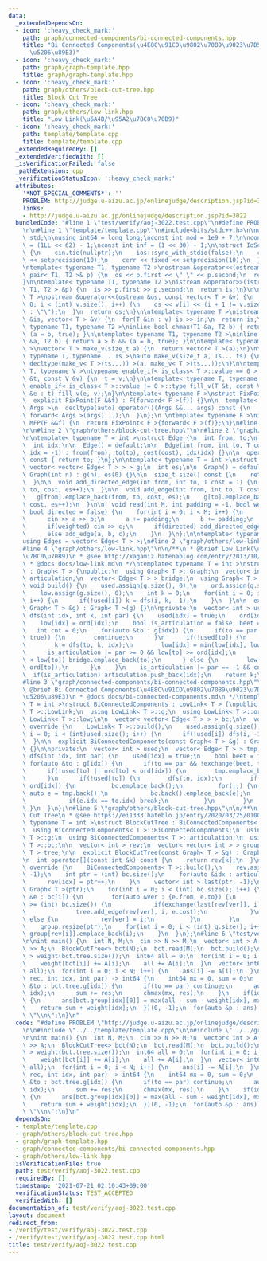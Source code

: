 ```yaml
---
data:
  _extendedDependsOn:
  - icon: ':heavy_check_mark:'
    path: graph/connected-components/bi-connected-components.hpp
    title: "Bi Connected Components(\u4E8C\u91CD\u9802\u70B9\u9023\u7D50\u6210\u5206\
      \u5206\u89E3)"
  - icon: ':heavy_check_mark:'
    path: graph/graph-template.hpp
    title: graph/graph-template.hpp
  - icon: ':heavy_check_mark:'
    path: graph/others/block-cut-tree.hpp
    title: Block Cut Tree
  - icon: ':heavy_check_mark:'
    path: graph/others/low-link.hpp
    title: "Low Link(\u6A4B/\u95A2\u7BC0\u70B9)"
  - icon: ':heavy_check_mark:'
    path: template/template.cpp
    title: template/template.cpp
  _extendedRequiredBy: []
  _extendedVerifiedWith: []
  _isVerificationFailed: false
  _pathExtension: cpp
  _verificationStatusIcon: ':heavy_check_mark:'
  attributes:
    '*NOT_SPECIAL_COMMENTS*': ''
    PROBLEM: http://judge.u-aizu.ac.jp/onlinejudge/description.jsp?id=3022
    links:
    - http://judge.u-aizu.ac.jp/onlinejudge/description.jsp?id=3022
  bundledCode: "#line 1 \"test/verify/aoj-3022.test.cpp\"\n#define PROBLEM \"http://judge.u-aizu.ac.jp/onlinejudge/description.jsp?id=3022\"\
    \n\n#line 1 \"template/template.cpp\"\n#include<bits/stdc++.h>\n\nusing namespace\
    \ std;\n\nusing int64 = long long;\nconst int mod = 1e9 + 7;\n\nconst int64 infll\
    \ = (1LL << 62) - 1;\nconst int inf = (1 << 30) - 1;\n\nstruct IoSetup {\n  IoSetup()\
    \ {\n    cin.tie(nullptr);\n    ios::sync_with_stdio(false);\n    cout << fixed\
    \ << setprecision(10);\n    cerr << fixed << setprecision(10);\n  }\n} iosetup;\n\
    \ntemplate< typename T1, typename T2 >\nostream &operator<<(ostream &os, const\
    \ pair< T1, T2 >& p) {\n  os << p.first << \" \" << p.second;\n  return os;\n\
    }\n\ntemplate< typename T1, typename T2 >\nistream &operator>>(istream &is, pair<\
    \ T1, T2 > &p) {\n  is >> p.first >> p.second;\n  return is;\n}\n\ntemplate< typename\
    \ T >\nostream &operator<<(ostream &os, const vector< T > &v) {\n  for(int i =\
    \ 0; i < (int) v.size(); i++) {\n    os << v[i] << (i + 1 != v.size() ? \" \"\
    \ : \"\");\n  }\n  return os;\n}\n\ntemplate< typename T >\nistream &operator>>(istream\
    \ &is, vector< T > &v) {\n  for(T &in : v) is >> in;\n  return is;\n}\n\ntemplate<\
    \ typename T1, typename T2 >\ninline bool chmax(T1 &a, T2 b) { return a < b &&\
    \ (a = b, true); }\n\ntemplate< typename T1, typename T2 >\ninline bool chmin(T1\
    \ &a, T2 b) { return a > b && (a = b, true); }\n\ntemplate< typename T = int64\
    \ >\nvector< T > make_v(size_t a) {\n  return vector< T >(a);\n}\n\ntemplate<\
    \ typename T, typename... Ts >\nauto make_v(size_t a, Ts... ts) {\n  return vector<\
    \ decltype(make_v< T >(ts...)) >(a, make_v< T >(ts...));\n}\n\ntemplate< typename\
    \ T, typename V >\ntypename enable_if< is_class< T >::value == 0 >::type fill_v(T\
    \ &t, const V &v) {\n  t = v;\n}\n\ntemplate< typename T, typename V >\ntypename\
    \ enable_if< is_class< T >::value != 0 >::type fill_v(T &t, const V &v) {\n  for(auto\
    \ &e : t) fill_v(e, v);\n}\n\ntemplate< typename F >\nstruct FixPoint : F {\n\
    \  explicit FixPoint(F &&f) : F(forward< F >(f)) {}\n\n  template< typename...\
    \ Args >\n  decltype(auto) operator()(Args &&... args) const {\n    return F::operator()(*this,\
    \ forward< Args >(args)...);\n  }\n};\n \ntemplate< typename F >\ninline decltype(auto)\
    \ MFP(F &&f) {\n  return FixPoint< F >{forward< F >(f)};\n}\n#line 4 \"test/verify/aoj-3022.test.cpp\"\
    \n\n#line 2 \"graph/others/block-cut-tree.hpp\"\n\n#line 2 \"graph/graph-template.hpp\"\
    \n\ntemplate< typename T = int >\nstruct Edge {\n  int from, to;\n  T cost;\n\
    \  int idx;\n\n  Edge() = default;\n\n  Edge(int from, int to, T cost = 1, int\
    \ idx = -1) : from(from), to(to), cost(cost), idx(idx) {}\n\n  operator int()\
    \ const { return to; }\n};\n\ntemplate< typename T = int >\nstruct Graph {\n \
    \ vector< vector< Edge< T > > > g;\n  int es;\n\n  Graph() = default;\n\n  explicit\
    \ Graph(int n) : g(n), es(0) {}\n\n  size_t size() const {\n    return g.size();\n\
    \  }\n\n  void add_directed_edge(int from, int to, T cost = 1) {\n    g[from].emplace_back(from,\
    \ to, cost, es++);\n  }\n\n  void add_edge(int from, int to, T cost = 1) {\n \
    \   g[from].emplace_back(from, to, cost, es);\n    g[to].emplace_back(to, from,\
    \ cost, es++);\n  }\n\n  void read(int M, int padding = -1, bool weighted = false,\
    \ bool directed = false) {\n    for(int i = 0; i < M; i++) {\n      int a, b;\n\
    \      cin >> a >> b;\n      a += padding;\n      b += padding;\n      T c = T(1);\n\
    \      if(weighted) cin >> c;\n      if(directed) add_directed_edge(a, b, c);\n\
    \      else add_edge(a, b, c);\n    }\n  }\n};\n\ntemplate< typename T = int >\n\
    using Edges = vector< Edge< T > >;\n#line 2 \"graph/others/low-link.hpp\"\n\n\
    #line 4 \"graph/others/low-link.hpp\"\n\n/**\n * @brief Low Link(\u6A4B/\u95A2\
    \u7BC0\u70B9)\n * @see http://kagamiz.hatenablog.com/entry/2013/10/05/005213\n\
    \ * @docs docs/low-link.md\n */\ntemplate< typename T = int >\nstruct LowLink\
    \ : Graph< T > {\npublic:\n  using Graph< T >::Graph;\n  vector< int > ord, low,\
    \ articulation;\n  vector< Edge< T > > bridge;\n  using Graph< T >::g;\n\n  virtual\
    \ void build() {\n    used.assign(g.size(), 0);\n    ord.assign(g.size(), 0);\n\
    \    low.assign(g.size(), 0);\n    int k = 0;\n    for(int i = 0; i < (int) g.size();\
    \ i++) {\n      if(!used[i]) k = dfs(i, k, -1);\n    }\n  }\n\n  explicit LowLink(const\
    \ Graph< T > &g) : Graph< T >(g) {}\n\nprivate:\n  vector< int > used;\n\n  int\
    \ dfs(int idx, int k, int par) {\n    used[idx] = true;\n    ord[idx] = k++;\n\
    \    low[idx] = ord[idx];\n    bool is_articulation = false, beet = false;\n \
    \   int cnt = 0;\n    for(auto &to : g[idx]) {\n      if(to == par && !exchange(beet,\
    \ true)) {\n        continue;\n      }\n      if(!used[to]) {\n        ++cnt;\n\
    \        k = dfs(to, k, idx);\n        low[idx] = min(low[idx], low[to]);\n  \
    \      is_articulation |= par >= 0 && low[to] >= ord[idx];\n        if(ord[idx]\
    \ < low[to]) bridge.emplace_back(to);\n      } else {\n        low[idx] = min(low[idx],\
    \ ord[to]);\n      }\n    }\n    is_articulation |= par == -1 && cnt > 1;\n  \
    \  if(is_articulation) articulation.push_back(idx);\n    return k;\n  }\n};\n\
    #line 3 \"graph/connected-components/bi-connected-components.hpp\"\n\n/**\n *\
    \ @brief Bi Connected Components(\u4E8C\u91CD\u9802\u70B9\u9023\u7D50\u6210\u5206\
    \u5206\u89E3)\n * @docs docs/bi-connected-components.md\n */\ntemplate< typename\
    \ T = int >\nstruct BiConnectedComponents : LowLink< T > {\npublic:\n  using LowLink<\
    \ T >::LowLink;\n  using LowLink< T >::g;\n  using LowLink< T >::ord;\n  using\
    \ LowLink< T >::low;\n\n  vector< vector< Edge< T > > > bc;\n\n  void build()\
    \ override {\n    LowLink< T >::build();\n    used.assign(g.size(), 0);\n    for(int\
    \ i = 0; i < (int)used.size(); i++) {\n      if(!used[i]) dfs(i, -1);\n    }\n\
    \  }\n\n  explicit BiConnectedComponents(const Graph< T > &g) : Graph< T >(g)\
    \ {}\n\nprivate:\n  vector< int > used;\n  vector< Edge< T > > tmp;\n\n  void\
    \ dfs(int idx, int par) {\n    used[idx] = true;\n    bool beet = false;\n   \
    \ for(auto &to : g[idx]) {\n      if(to == par && !exchange(beet, true)) continue;\n\
    \      if(!used[to] || ord[to] < ord[idx]) {\n        tmp.emplace_back(to);\n\
    \      }\n      if(!used[to]) {\n        dfs(to, idx);\n        if(low[to] >=\
    \ ord[idx]) {\n          bc.emplace_back();\n          for(;;) {\n           \
    \ auto e = tmp.back();\n            bc.back().emplace_back(e);\n            tmp.pop_back();\n\
    \            if(e.idx == to.idx) break;\n          }\n        }\n      }\n   \
    \ }\n  }\n};\n#line 5 \"graph/others/block-cut-tree.hpp\"\n\n/**\n * @brief Block\
    \ Cut Tree\n * @see https://ei1333.hateblo.jp/entry/2020/03/25/010057\n */\ntemplate<\
    \ typename T = int >\nstruct BlockCutTree : BiConnectedComponents< T > {\npublic:\n\
    \  using BiConnectedComponents< T >::BiConnectedComponents;\n  using BiConnectedComponents<\
    \ T >::g;\n  using BiConnectedComponents< T >::articulation;\n  using BiConnectedComponents<\
    \ T >::bc;\n\n  vector< int > rev;\n  vector< vector< int > > group;\n  Graph<\
    \ T > tree;\n\n  explicit BlockCutTree(const Graph< T > &g) : Graph< T >(g) {}\n\
    \n  int operator[](const int &k) const {\n    return rev[k];\n  }\n\n  void build()\
    \ override {\n    BiConnectedComponents< T >::build();\n    rev.assign(g.size(),\
    \ -1);\n    int ptr = (int) bc.size();\n    for(auto &idx : articulation) {\n\
    \      rev[idx] = ptr++;\n    }\n    vector< int > last(ptr, -1);\n    tree =\
    \ Graph< T >(ptr);\n    for(int i = 0; i < (int) bc.size(); i++) {\n      for(auto\
    \ &e : bc[i]) {\n        for(auto &ver : {e.from, e.to}) {\n          if(rev[ver]\
    \ >= (int) bc.size()) {\n            if(exchange(last[rev[ver]], i) != i) {\n\
    \              tree.add_edge(rev[ver], i, e.cost);\n            }\n          }\
    \ else {\n            rev[ver] = i;\n          }\n        }\n      }\n    }\n\
    \    group.resize(ptr);\n    for(int i = 0; i < (int) g.size(); i++) {\n     \
    \ group[rev[i]].emplace_back(i);\n    }\n  }\n};\n#line 6 \"test/verify/aoj-3022.test.cpp\"\
    \n\nint main() {\n  int N, M;\n  cin >> N >> M;\n  vector< int > A(N);\n  cin\
    \ >> A;\n  BlockCutTree<> bct(N);\n  bct.read(M);\n  bct.build();\n  vector< int64\
    \ > weight(bct.tree.size());\n  int64 all = 0;\n  for(int i = 0; i < N; i++) {\n\
    \    weight[bct[i]] += A[i];\n    all += A[i];\n  }\n  vector< int64 > ans(N,\
    \ all);\n  for(int i = 0; i < N; i++) {\n    ans[i] -= A[i];\n  }\n  MFP([&](auto\
    \ rec, int idx, int par) -> int64 {\n    int64 mx = 0, sum = 0;\n    for(auto\
    \ &to : bct.tree.g[idx]) {\n      if(to == par) continue;\n      auto res = rec(to,\
    \ idx);\n      sum += res;\n      chmax(mx, res);\n    }\n    if(idx >= (int)bct.bc.size())\
    \ {\n      ans[bct.group[idx][0]] = max(all - sum - weight[idx], mx);\n    }\n\
    \    return sum + weight[idx];\n  })(0, -1);\n  for(auto &p : ans) cout << p <<\
    \ \"\\n\";\n}\n"
  code: "#define PROBLEM \"http://judge.u-aizu.ac.jp/onlinejudge/description.jsp?id=3022\"\
    \n\n#include \"../../template/template.cpp\"\n\n#include \"../../graph/others/block-cut-tree.hpp\"\
    \n\nint main() {\n  int N, M;\n  cin >> N >> M;\n  vector< int > A(N);\n  cin\
    \ >> A;\n  BlockCutTree<> bct(N);\n  bct.read(M);\n  bct.build();\n  vector< int64\
    \ > weight(bct.tree.size());\n  int64 all = 0;\n  for(int i = 0; i < N; i++) {\n\
    \    weight[bct[i]] += A[i];\n    all += A[i];\n  }\n  vector< int64 > ans(N,\
    \ all);\n  for(int i = 0; i < N; i++) {\n    ans[i] -= A[i];\n  }\n  MFP([&](auto\
    \ rec, int idx, int par) -> int64 {\n    int64 mx = 0, sum = 0;\n    for(auto\
    \ &to : bct.tree.g[idx]) {\n      if(to == par) continue;\n      auto res = rec(to,\
    \ idx);\n      sum += res;\n      chmax(mx, res);\n    }\n    if(idx >= (int)bct.bc.size())\
    \ {\n      ans[bct.group[idx][0]] = max(all - sum - weight[idx], mx);\n    }\n\
    \    return sum + weight[idx];\n  })(0, -1);\n  for(auto &p : ans) cout << p <<\
    \ \"\\n\";\n}\n"
  dependsOn:
  - template/template.cpp
  - graph/others/block-cut-tree.hpp
  - graph/graph-template.hpp
  - graph/connected-components/bi-connected-components.hpp
  - graph/others/low-link.hpp
  isVerificationFile: true
  path: test/verify/aoj-3022.test.cpp
  requiredBy: []
  timestamp: '2021-07-21 02:10:43+09:00'
  verificationStatus: TEST_ACCEPTED
  verifiedWith: []
documentation_of: test/verify/aoj-3022.test.cpp
layout: document
redirect_from:
- /verify/test/verify/aoj-3022.test.cpp
- /verify/test/verify/aoj-3022.test.cpp.html
title: test/verify/aoj-3022.test.cpp
---
```

